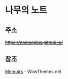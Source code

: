 # 나무의 노트

## 주소
~~https://namooplus.github.io/~~

## 참조
[Memoirs](https://www.wowthemes.net/memoirs-free-jekyll-theme/) - WowThemes.net
